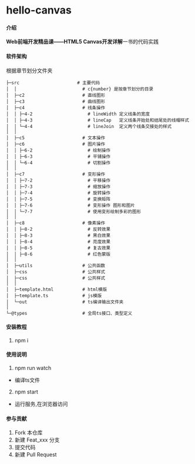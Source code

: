 # hello-canvas

#### 介绍

**Web前端开发精品课——HTML5 Canvas开发详解**一书的代码实践


#### 软件架构
根据章节划分文件夹

```
├─src                      # 主要代码
│  │                         # c{number} 是按章节划分的目录
│  ├─c2                      # 直线图形
│  ├─c3                      # 曲线图形
│  ├─c4                      # 线条操作
│  │ ├─4-2                     # lineWidth 定义线条的宽度
│  │ ├─4-3                     # lineCap   定义线条开始处和结尾处的线帽样式
│  │ └─4-4                     # lineJoin  定义两个线条交接处的样式
│  │ 
│  ├─c5                      # 文本操作
│  ├─c6                      # 图片操作
│  │ ├─6-2                     # 绘制操作
│  │ ├─6-3                     # 平铺操作
│  │ └─6-4                     # 切割操作
│  │ 
│  ├─c7                      # 变形操作
│  │ ├─7-2                     # 平移操作
│  │ ├─7-3                     # 缩放操作
│  │ ├─7-4                     # 旋转操作
│  │ ├─7-5                     # 变换矩阵
│  │ ├─7-6                     # 变形操作 图形和图片
│  │ └─7-7                     # 使用变形绘制多彩的图形
│  │ 
│  ├─c8                      # 像素操作
│  │ ├─8-2                     # 反转效果
│  │ ├─8-3                     # 黑白效果
│  │ ├─8-4                     # 亮度效果
│  │ ├─8-5                     # 复古效果
│  │ ├─8-6                     # 红色蒙版
│  │ 
│  ├─utils                   # 公共函数
│  ├─css                     # 公共样式
│  ├─css                     # 公共样式
│  │ 
│  ├─template.html           # html模版
│  ├─template.ts             # js模版
│  └─out                     # ts编译输出文件夹
│
└─@types                     # 全局ts接口、类型定义
```


#### 安装教程

1.  npm i

#### 使用说明

1.  npm run watch
  - 编译ts文件

2.  npm start
  - 运行服务,在浏览器访问

#### 参与贡献

1.  Fork 本仓库
2.  新建 Feat_xxx 分支
3.  提交代码
4.  新建 Pull Request
